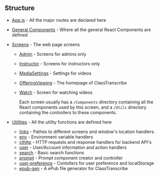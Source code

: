 ## Structure
- [App.js](./App.js) - All the major routes are declared here
- [General Components](./components) - Where all the general React Components are defined
- [Screens](./screens) - The web page screens
  - [Admin](./screens/Admin) - Screens for admins only
  - [Instructor](./screens/Instructor) - Screens for instructors only
  - [MediaSettings](./screens/MediaSettings) - Settings for videos
  - [OfferingViewing](./screens/OfferingViewing) - The homepage of ClassTranscribe
  - [Watch](./screens/Watch) - Screen for watching videos

    Each screen usually has a `/Components` directory containing all the React components used by this screen, and a `/Utils` directory containing the controllers to these components.

- [Utilities](./utils) - All the utility functions are defined here
  - [links](./utils/links.js) - Pathes to different screens and window's location handlers.
  - [env](./utils/env.js) - Environment variable handlers
  - [cthttp](./utils/cthttp) - HTTP requests and response handlers for backend API's
  - [user](./utils/user) - User/Account information and action handlers
  - [search](./utils/search) - Basic search functions
  - [prompt](./utils/prompt) - Prompt component creator and controller
  - [user-preference](./utils/user-preference) - Contollers for user preference and localStorage
  - [epub-gen](./utils/epub-gen) - A ePub file generator for ClassTranscribe

